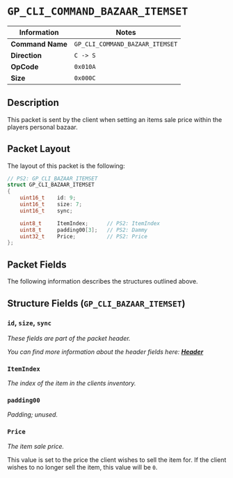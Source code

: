 # `GP_CLI_COMMAND_BAZAAR_ITEMSET`

| Information               | Notes |
|---                        |---    |
| **Command Name**          | `GP_CLI_COMMAND_BAZAAR_ITEMSET` |
| **Direction**             | `C -> S` |
| **OpCode**                | `0x010A` |
| **Size**                  | `0x000C` |

## Description

This packet is sent by the client when setting an items sale price within the players personal bazaar.

## Packet Layout

The layout of this packet is the following:

```cpp
// PS2: GP_CLI_BAZAAR_ITEMSET
struct GP_CLI_BAZAAR_ITEMSET
{
    uint16_t    id: 9;
    uint16_t    size: 7;
    uint16_t    sync;

    uint8_t     ItemIndex;      // PS2: ItemIndex
    uint8_t     padding00[3];   // PS2: Dammy
    uint32_t    Price;          // PS2: Price
};
```

## Packet Fields

The following information describes the structures outlined above.

## Structure Fields (`GP_CLI_BAZAAR_ITEMSET`)

### `id`, `size`, `sync`

_These fields are part of the packet header._

_You can find more information about the header fields here: [**Header**](/world/HEADER.md)_

### `ItemIndex`

_The index of the item in the clients inventory._

### `padding00`

_Padding; unused._

### `Price`

_The item sale price._

This value is set to the price the client wishes to sell the item for. If the client wishes to no longer sell the item, this value will be `0`.
